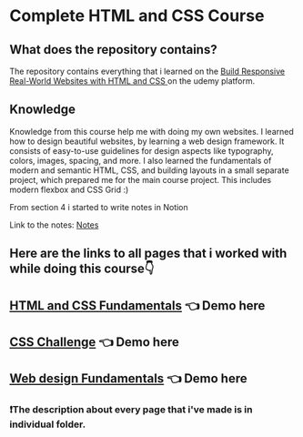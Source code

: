 # Complete HTML and CSS Course

<h2>What does the repository contains?</h3>
<p>The repository contains everything that i learned on the <a href="https://www.udemy.com/course/design-and-develop-a-killer-website-with-html5-and-css3/">Build Responsive Real-World Websites with HTML and CSS
</a> on the udemy platform.</p>
<h2>Knowledge</h3>
<p>Knowledge from this course help me with doing my own websites. I learned how to design beautiful websites, by learning a web design framework. It consists of easy-to-use guidelines for design aspects like typography, colors, images, spacing, and more. I also learned the fundamentals of modern and semantic HTML, CSS, and building layouts in a small separate project, which prepared me for the main course project. This includes modern flexbox and CSS Grid :)
</p>

<p> From section 4 i started to write notes in Notion

Link to the notes: <a href ="https://fantastic-memory-3e8.notion.site/Complete-HTML-and-CSS-Course-Notes-bd2b9461bd134e2d82aa264a80859b9f">Notes</a></p>

<h2>Here are the links to all pages that i worked with while doing this course👇</h2>

## [HTML and CSS Fundamentals](https://html-css-project-kd.netlify.app/) 👈 Demo here 

## [CSS Challenge](https://warm-bonbon-8a0666.netlify.app/) 👈 Demo here 

## [Web design Fundamentals](https://quiet-blancmange-d9004d.netlify.app) 👈 Demo here 
<h3>❗The description about every page that i've made is in individual folder.</h3>
